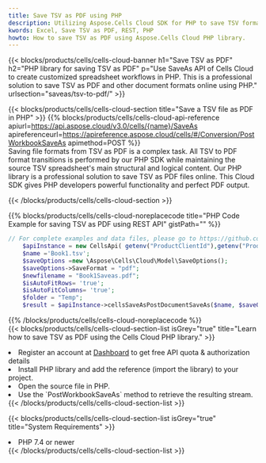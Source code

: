 ```yaml
---
title: Save TSV as PDF using PHP 
description: Utilizing Aspose.Cells Cloud SDK for PHP to save TSV format file as PDF format file. 
kwords: Excel, Save TSV as PDF, REST, PHP
howto: How to save TSV as PDF using Aspose.Cells Cloud PHP library.
---
```



{{< blocks/products/cells/cells-cloud-banner h1="Save TSV as PDF" h2="PHP library for saving TSV as PDF" p="Use SaveAs API of Cells Cloud to create customized spreadsheet workflows in PHP. This is a professional solution to save TSV as PDF and other document formats online using PHP." urlsection="saveas/tsv-to-pdf/" >}}

{{< blocks/products/cells/cells-cloud-section  title="Save a TSV file as PDF in PHP" >}}
{{% blocks/products/cells/cells-cloud-api-reference  apiurl=https://api.aspose.cloud/v3.0/cells/{name}/SaveAs  apireferenceurl=https://apireference.aspose.cloud/cells/#/Conversion/PostWorkbookSaveAs  apimethod=POST %}}
<br/>
Saving file formats from TSV as PDF is a complex task. All TSV to PDF format transitions is performed by our PHP SDK while maintaining the source TSV spreadsheet's main structural and logical content. Our PHP library is a professional solution to save TSV as PDF files online. This Cloud SDK gives PHP developers powerful functionality and perfect PDF output.

{{< /blocks/products/cells/cells-cloud-section >}}

{{% blocks/products/cells/cells-cloud-noreplacecode title="PHP Code Example for saving TSV as PDF using REST API" gistPath="" %}}
  
```php
// For complete examples and data files, please go to https://github.com/aspose-cells-cloud/aspose-cells-cloud-php/
    $apiInstance = new CellsApi( getenv("ProductClientId"),getenv("ProductClientSecret") );
    $name ='Book1.tsv';
    $saveOptions =new \Aspose\Cells\Cloud\Model\SaveOptions();
    $saveOptions->SaveFormat = "pdf";
    $newfilename = "Book1Saveas.pdf";
    $isAutoFitRows= 'true';
    $isAutoFitColumns= 'true';
    $folder = "Temp";
    $result = $apiInstance->cellsSaveAsPostDocumentSaveAs($name, $saveOptions, $newfilename,$isAutoFitRows, $isAutoFitColumns, $folder);
```
  
{{% /blocks/products/cells/cells-cloud-noreplacecode  %}}
<br/>
{{< blocks/products/cells/cells-cloud-section-list isGrey="true"  title="Learn how to save TSV as PDF using the Cells Cloud PHP library." >}}
<li>Register an account at <a href="https://dashboard.aspose.cloud/">Dashboard</a> to get free API quota & authorization details</li>
<li>Install PHP library and add the reference (import the library) to your project.</li>
<li>Open the source file in PHP.</li>
<li>Use the `PostWorkbookSaveAs` method to retrieve the resulting stream.</li>
{{< /blocks/products/cells/cells-cloud-section-list >}}

{{< blocks/products/cells/cells-cloud-section-list isGrey="true"  title="System Requirements" >}}
<li>PHP 7.4 or newer</li>
{{< /blocks/products/cells/cells-cloud-section-list >}}
